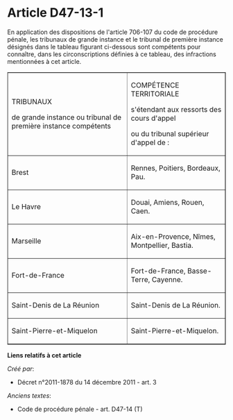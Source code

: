 # Article D47-13-1

En application des dispositions de l'article 706-107 du code de procédure pénale, les tribunaux de grande instance et le
tribunal de première instance désignés dans le tableau figurant ci-dessous sont compétents pour connaître, dans les
circonscriptions définies à ce tableau, des infractions mentionnées à cet article. 

<table align="center" border="1">
    <tbody>
      <tr>
        <td>

TRIBUNAUX 

de grande instance ou tribunal de première instance compétents 

</td>
        <td>

COMPÉTENCE TERRITORIALE 

s'étendant aux ressorts des cours d'appel 

ou du tribunal supérieur d'appel de : 

</td>
      </tr>
      <tr>
        <td align="left">

Brest 

</td>
        <td align="left">

Rennes, Poitiers, Bordeaux, Pau. 

</td>
      </tr>
      <tr>
        <td align="left">

Le Havre 

</td>
        <td align="left">

Douai, Amiens, Rouen, Caen. 

</td>
      </tr>
      <tr>
        <td align="left">

Marseille 

</td>
        <td align="left">

Aix-en-Provence, Nîmes, Montpellier, Bastia. 

</td>
      </tr>
      <tr>
        <td align="left">

Fort-de-France 

</td>
        <td align="left">

Fort-de-France, Basse-Terre, Cayenne. 

</td>
      </tr>
      <tr>
        <td align="left">

Saint-Denis de La Réunion 

</td>
        <td align="left">

Saint-Denis de La Réunion. 

</td>
      </tr>
      <tr>
        <td align="left">

Saint-Pierre-et-Miquelon 

</td>
        <td align="left">

Saint-Pierre-et-Miquelon.

</td>
      </tr>
    </tbody>
  </table>

**Liens relatifs à cet article**

_Créé par_:

  - Décret n°2011-1878 du 14 décembre 2011 - art. 3

_Anciens textes_:

  - Code de procédure pénale - art. D47-14 (T)
